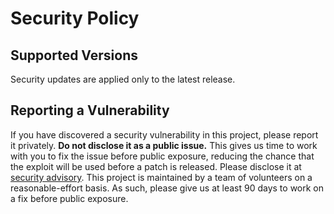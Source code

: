 # Security Policy

## Supported Versions

Security updates are applied only to the latest release.

## Reporting a Vulnerability

If you have discovered a security vulnerability in this project, please report it privately. **Do not disclose it as a public issue.** This gives us time to work with you to fix the issue before public exposure, reducing the chance that the exploit will be used before a patch is released.
Please disclose it at [security advisory](https://github.com/publicsuffix/list/security/advisories/new).
This project is maintained by a team of volunteers on a reasonable-effort basis. As such, please give us at least 90 days to work on a fix before public exposure.
